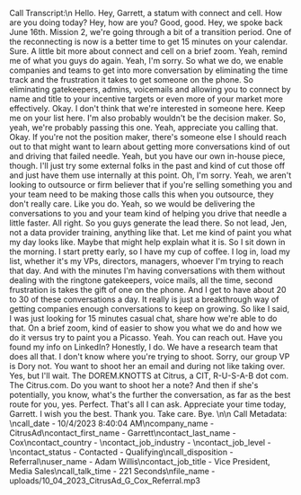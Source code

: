 Call Transcript:\n Hello. Hey, Garrett, a statum with connect and cell. How are you doing today? Hey, how are you? Good, good. Hey, we spoke back June 16th. Mission 2, we're going through a bit of a transition period. One of the reconnecting is now is a better time to get 15 minutes on your calendar. Sure. A little bit more about connect and cell on a brief zoom. Yeah, remind me of what you guys do again. Yeah, I'm sorry. So what we do, we enable companies and teams to get into more conversation by eliminating the time track and the frustration it takes to get someone on the phone. So eliminating gatekeepers, admins, voicemails and allowing you to connect by name and title to your incentive targets or even more of your market more effectively. Okay. I don't think that we're interested in someone here. Keep me on your list here. I'm also probably wouldn't be the decision maker. So, yeah, we're probably passing this one. Yeah, appreciate you calling that. Okay. If you're not the position maker, there's someone else I should reach out to that might want to learn about getting more conversations kind of out and driving that failed needle. Yeah, but you have our own in-house piece, though. I'll just try some external folks in the past and kind of cut those off and just have them use internally at this point. Oh, I'm sorry. Yeah, we aren't looking to outsource or firm believer that if you're selling something you and your team need to be making those calls this when you outsource, they don't really care. Like you do. Yeah, so we would be delivering the conversations to you and your team kind of helping you drive that needle a little faster. All right. So you guys generate the lead there. So not lead, Jen, not a data provider training, anything like that. Let me kind of paint you what my day looks like. Maybe that might help explain what it is. So I sit down in the morning. I start pretty early, so I have my cup of coffee. I log in, load my list, whether it's my VPs, directors, managers, whoever I'm trying to reach that day. And with the minutes I'm having conversations with them without dealing with the ringtone gatekeepers, voice mails, all the time, second frustration is takes the gift of one on the phone. And I get to have about 20 to 30 of these conversations a day. It really is just a breakthrough way of getting companies enough conversations to keep on growing. So like I said, I was just looking for 15 minutes casual chat, share how we're able to do that. On a brief zoom, kind of easier to show you what we do and how we do it versus try to paint you a Picasso. Yeah. You can reach out. Have you found my info on LinkedIn? Honestly, I do. We have a research team that does all that. I don't know where you're trying to shoot. Sorry, our group VP is Dory not. You want to shoot her an email and during not like taking over. Yes, but I'll wait. The DOREM.KNOTTS at Citrus, a CIT, R-U-S-A-B dot com. The Citrus.com. Do you want to shoot her a note? And then if she's potentially, you know, what's the further the conversation, as far as the best route for you, yes. Perfect. That's all I can ask. Appreciate your time today, Garrett. I wish you the best. Thank you. Take care. Bye. \n\n Call Metadata: \ncall_date - 10/4/2023 8:40:04 AM\ncompany_name - CitrusAd\ncontact_first_name - Garrett\ncontact_last_name - Cox\ncontact_country - \ncontact_job_industry - \ncontact_job_level - \ncontact_status - Contacted - Qualifying\ncall_disposition - Referral\nuser_name - Adam Willis\ncontact_job_title - Vice President, Media Sales\ncall_talk_time - 221 Seconds\nfile_name - uploads/10_04_2023_CitrusAd_G_Cox_Referral.mp3
